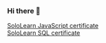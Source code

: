 ### Hi there 👋

<a href="https://www.sololearn.com/certificates/course/en/23005508/1024/landscape/png">SoloLearn JavaScript certificate</a><br/>
<a href="https://www.sololearn.com/certificates/course/en/23005508/1060/landscape/png">SoloLearn SQL certificate</a>
<!--
**andreiluizf/andreiluizf** is a ✨ _special_ ✨ repository because its `README.md` (this file) appears on your GitHub profile.

Here are some ideas to get you started:

- 🔭 I’m currently working on ...
- 🌱 I’m currently learning ...
- 👯 I’m looking to collaborate on ...
- 🤔 I’m looking for help with ...
- 💬 Ask me about ...
- 📫 How to reach me: ...
- 😄 Pronouns: ...
- ⚡ Fun fact: ...
-->
